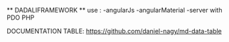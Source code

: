 ** DADALIFRAMEWORK **
use :
	-angularJs
	-angularMaterial
	-server with PDO PHP
	
DOCUMENTATION TABLE:
https://github.com/daniel-nagy/md-data-table